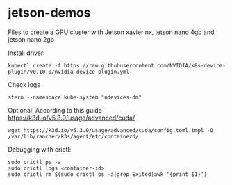 # jetson-demos
Files to create a GPU cluster with Jetson xavier nx, jetson nano 4gb and jetson nano 2gb

Install driver:
```
kubectl create -f https://raw.githubusercontent.com/NVIDIA/k8s-device-plugin/v0.10.0/nvidia-device-plugin.yml
```

Check logs
```
stern --namespace kube-system "ndevices-dm"
```

Optional:
According to this guide https://k3d.io/v5.3.0/usage/advanced/cuda/
```
wget https://k3d.io/v5.3.0/usage/advanced/cuda/config.toml.tmpl -O /var/lib/rancher/k3s/agent/etc/containerd/
```

Debugging with crictl:
```
sudo crictl ps -a
sudo crictl logs <container-id>
sudo crictl rm $(sudo crictl ps -a|grep Exited|awk '{print $1}')
```
